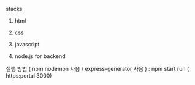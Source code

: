stacks 

1. html 
2. css 
3. javascript

4. node.js for backend


실행 방법 ( npm nodemon 사용 / express-generator 사용 ) : npm start run ( https:portal 3000) 
